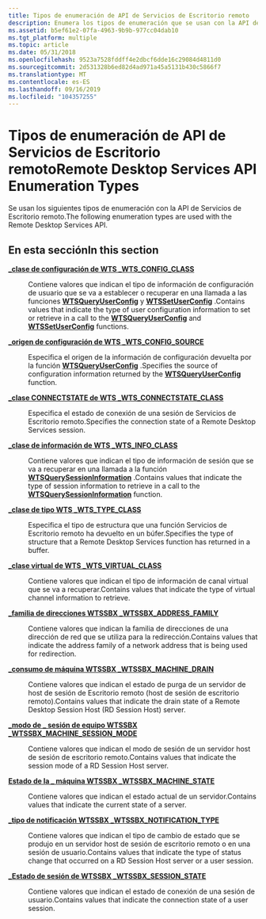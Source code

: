 ```yaml
---
title: Tipos de enumeración de API de Servicios de Escritorio remoto
description: Enumera los tipos de enumeración que se usan con la API de Servicios de Escritorio remoto.
ms.assetid: b5ef61e2-07fa-4963-9b9b-977cc04dab10
ms.tgt_platform: multiple
ms.topic: article
ms.date: 05/31/2018
ms.openlocfilehash: 9523a7528fddff4e2dbcf6dde16c29084d4811d0
ms.sourcegitcommit: 2d531328b6ed82d4ad971a45a5131b430c5866f7
ms.translationtype: MT
ms.contentlocale: es-ES
ms.lasthandoff: 09/16/2019
ms.locfileid: "104357255"
---
```

# <a name="remote-desktop-services-api-enumeration-types"></a><span data-ttu-id="1490d-103">Tipos de enumeración de API de Servicios de Escritorio remoto</span><span class="sxs-lookup"><span data-stu-id="1490d-103">Remote Desktop Services API Enumeration Types</span></span>

<span data-ttu-id="1490d-104">Se usan los siguientes tipos de enumeración con la API de Servicios de Escritorio remoto.</span><span class="sxs-lookup"><span data-stu-id="1490d-104">The following enumeration types are used with the Remote Desktop Services API.</span></span>

## <a name="in-this-section"></a><span data-ttu-id="1490d-105">En esta sección</span><span class="sxs-lookup"><span data-stu-id="1490d-105">In this section</span></span>

<dl> <dt>

[<span data-ttu-id="1490d-106">**\_clase de configuración de WTS \_**</span><span class="sxs-lookup"><span data-stu-id="1490d-106">**WTS\_CONFIG\_CLASS**</span></span>](/windows/desktop/api/Wtsapi32/ne-wtsapi32-wts_config_class)
</dt> <dd>

<span data-ttu-id="1490d-107">Contiene valores que indican el tipo de información de configuración de usuario que se va a establecer o recuperar en una llamada a las funciones [**WTSQueryUserConfig**](/windows/desktop/api/Wtsapi32/nf-wtsapi32-wtsqueryuserconfiga) y [**WTSSetUserConfig**](/windows/desktop/api/Wtsapi32/nf-wtsapi32-wtssetuserconfiga) .</span><span class="sxs-lookup"><span data-stu-id="1490d-107">Contains values that indicate the type of user configuration information to set or retrieve in a call to the [**WTSQueryUserConfig**](/windows/desktop/api/Wtsapi32/nf-wtsapi32-wtsqueryuserconfiga) and [**WTSSetUserConfig**](/windows/desktop/api/Wtsapi32/nf-wtsapi32-wtssetuserconfiga) functions.</span></span>

</dd> <dt>

[<span data-ttu-id="1490d-108">**\_origen de configuración de WTS \_**</span><span class="sxs-lookup"><span data-stu-id="1490d-108">**WTS\_CONFIG\_SOURCE**</span></span>](/windows/desktop/api/Wtsapi32/ne-wtsapi32-wts_config_source)
</dt> <dd>

<span data-ttu-id="1490d-109">Especifica el origen de la información de configuración devuelta por la función [**WTSQueryUserConfig**](/windows/desktop/api/Wtsapi32/nf-wtsapi32-wtsqueryuserconfiga) .</span><span class="sxs-lookup"><span data-stu-id="1490d-109">Specifies the source of configuration information returned by the [**WTSQueryUserConfig**](/windows/desktop/api/Wtsapi32/nf-wtsapi32-wtsqueryuserconfiga) function.</span></span>

</dd> <dt>

[<span data-ttu-id="1490d-110">**\_clase CONNECTSTATE de WTS \_**</span><span class="sxs-lookup"><span data-stu-id="1490d-110">**WTS\_CONNECTSTATE\_CLASS**</span></span>](/windows/desktop/api/Wtsapi32/ne-wtsapi32-wts_connectstate_class)
</dt> <dd>

<span data-ttu-id="1490d-111">Especifica el estado de conexión de una sesión de Servicios de Escritorio remoto.</span><span class="sxs-lookup"><span data-stu-id="1490d-111">Specifies the connection state of a Remote Desktop Services session.</span></span>

</dd> <dt>

[<span data-ttu-id="1490d-112">**\_clase de información de WTS \_**</span><span class="sxs-lookup"><span data-stu-id="1490d-112">**WTS\_INFO\_CLASS**</span></span>](/windows/desktop/api/Wtsapi32/ne-wtsapi32-wts_info_class)
</dt> <dd>

<span data-ttu-id="1490d-113">Contiene valores que indican el tipo de información de sesión que se va a recuperar en una llamada a la función [**WTSQuerySessionInformation**](/windows/desktop/api/Wtsapi32/nf-wtsapi32-wtsquerysessioninformationa) .</span><span class="sxs-lookup"><span data-stu-id="1490d-113">Contains values that indicate the type of session information to retrieve in a call to the [**WTSQuerySessionInformation**](/windows/desktop/api/Wtsapi32/nf-wtsapi32-wtsquerysessioninformationa) function.</span></span>

</dd> <dt>

[<span data-ttu-id="1490d-114">**\_clase de tipo WTS \_**</span><span class="sxs-lookup"><span data-stu-id="1490d-114">**WTS\_TYPE\_CLASS**</span></span>](/windows/desktop/api/Wtsapi32/ne-wtsapi32-wts_type_class)
</dt> <dd>

<span data-ttu-id="1490d-115">Especifica el tipo de estructura que una función Servicios de Escritorio remoto ha devuelto en un búfer.</span><span class="sxs-lookup"><span data-stu-id="1490d-115">Specifies the type of structure that a Remote Desktop Services function has returned in a buffer.</span></span>

</dd> <dt>

[<span data-ttu-id="1490d-116">**\_clase virtual de WTS \_**</span><span class="sxs-lookup"><span data-stu-id="1490d-116">**WTS\_VIRTUAL\_CLASS**</span></span>](/windows/desktop/api/Wtsapi32/ne-wtsapi32-wts_virtual_class)
</dt> <dd>

<span data-ttu-id="1490d-117">Contiene valores que indican el tipo de información de canal virtual que se va a recuperar.</span><span class="sxs-lookup"><span data-stu-id="1490d-117">Contains values that indicate the type of virtual channel information to retrieve.</span></span>

</dd> <dt>

[<span data-ttu-id="1490d-118">**\_familia de direcciones WTSSBX \_**</span><span class="sxs-lookup"><span data-stu-id="1490d-118">**WTSSBX\_ADDRESS\_FAMILY**</span></span>](/windows/win32/api/tssbx/ne-tssbx-wtssbx_address_family)
</dt> <dd>

<span data-ttu-id="1490d-119">Contiene valores que indican la familia de direcciones de una dirección de red que se utiliza para la redirección.</span><span class="sxs-lookup"><span data-stu-id="1490d-119">Contains values that indicate the address family of a network address that is being used for redirection.</span></span>

</dd> <dt>

[<span data-ttu-id="1490d-120">**\_consumo de máquina WTSSBX \_**</span><span class="sxs-lookup"><span data-stu-id="1490d-120">**WTSSBX\_MACHINE\_DRAIN**</span></span>](/windows/win32/api/tssbx/ne-tssbx-wtssbx_machine_drain)
</dt> <dd>

<span data-ttu-id="1490d-121">Contiene valores que indican el estado de purga de un servidor de host de sesión de Escritorio remoto (host de sesión de escritorio remoto).</span><span class="sxs-lookup"><span data-stu-id="1490d-121">Contains values that indicate the drain state of a Remote Desktop Session Host (RD Session Host) server.</span></span>

</dd> <dt>

[<span data-ttu-id="1490d-122">**\_modo de \_ sesión de equipo WTSSBX \_**</span><span class="sxs-lookup"><span data-stu-id="1490d-122">**WTSSBX\_MACHINE\_SESSION\_MODE**</span></span>](/windows/win32/api/tssbx/ne-tssbx-wtssbx_machine_session_mode)
</dt> <dd>

<span data-ttu-id="1490d-123">Contiene valores que indican el modo de sesión de un servidor host de sesión de escritorio remoto.</span><span class="sxs-lookup"><span data-stu-id="1490d-123">Contains values that indicate the session mode of a RD Session Host server.</span></span>

</dd> <dt>

[<span data-ttu-id="1490d-124">**Estado de la \_ máquina WTSSBX \_**</span><span class="sxs-lookup"><span data-stu-id="1490d-124">**WTSSBX\_MACHINE\_STATE**</span></span>](/windows/win32/api/tssbx/ne-tssbx-wtssbx_machine_state)
</dt> <dd>

<span data-ttu-id="1490d-125">Contiene valores que indican el estado actual de un servidor.</span><span class="sxs-lookup"><span data-stu-id="1490d-125">Contains values that indicate the current state of a server.</span></span>

</dd> <dt>

[<span data-ttu-id="1490d-126">**\_tipo de notificación WTSSBX \_**</span><span class="sxs-lookup"><span data-stu-id="1490d-126">**WTSSBX\_NOTIFICATION\_TYPE**</span></span>](/windows/win32/api/tssbx/ne-tssbx-wtssbx_notification_type)
</dt> <dd>

<span data-ttu-id="1490d-127">Contiene valores que indican el tipo de cambio de estado que se produjo en un servidor host de sesión de escritorio remoto o en una sesión de usuario.</span><span class="sxs-lookup"><span data-stu-id="1490d-127">Contains values that indicate the type of status change that occurred on a RD Session Host server or a user session.</span></span>

</dd> <dt>

[<span data-ttu-id="1490d-128">**\_Estado de sesión de WTSSBX \_**</span><span class="sxs-lookup"><span data-stu-id="1490d-128">**WTSSBX\_SESSION\_STATE**</span></span>](/windows/win32/api/tssbx/ne-tssbx-wtssbx_session_state)
</dt> <dd>

<span data-ttu-id="1490d-129">Contiene valores que indican el estado de conexión de una sesión de usuario.</span><span class="sxs-lookup"><span data-stu-id="1490d-129">Contains values that indicate the connection state of a user session.</span></span>

</dd> </dl>

 

 





